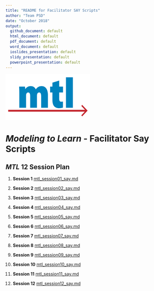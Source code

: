 ```yaml
---
title: "README for Facilitator SAY Scripts"
author: "Team PSD"
date: "October 2018"
output: 
  github_document: default
  html_document: default
  pdf_document: default
  word_document: default
  ioslides_presentation: default
  slidy_presentation: default
  powerpoint_presentation: default
---
```



<img src = "https://github.com/lzim/teampsd/blob/master/resources/logos/mtl_sq_sm.png"
     height = "150" width = "275">  

# *Modeling to Learn* - Facilitator Say Scripts

## *MTL* 12 Session Plan

01. **Session 1** [mtl_session01_say.md](https://github.com/lzim/teampsd/blob/master/mtl_facilitate_workgroup/facilitator_say/mtl_session01_say.md)


02. **Session 2** [mtl_session02_say.md](https://github.com/lzim/teampsd/blob/master/mtl_facilitate_workgroup/facilitator_say/mtl_session02_say.md)


03. **Session 3** [mtl_session03_say.md](https://github.com/lzim/teampsd/blob/master/mtl_facilitate_workgroup/facilitator_say/mtl_session03_say.md)


04. **Session 4** [mtl_session04_say.md](https://github.com/lzim/teampsd/blob/master/mtl_facilitate_workgroup/facilitator_say/mtl_session04_say.md)


05. **Session 5** [mtl_session05_say.md](https://github.com/lzim/teampsd/blob/master/mtl_facilitate_workgroup/facilitator_say/mtl_session05_say.md)


06. **Session 6** [mtl_session06_say.md](https://github.com/lzim/teampsd/blob/master/mtl_facilitate_workgroup/facilitator_say/mtl_session06_say.md)


07. **Session 7** [mtl_session07_say.md](https://github.com/lzim/teampsd/blob/master/mtl_facilitate_workgroup/facilitator_say/mtl_session07_say.md)


08. **Session 8** [mtl_session08_say.md](https://github.com/lzim/teampsd/blob/master/mtl_facilitate_workgroup/facilitator_say/mtl_session08_say.md)


09. **Session 9** [mtl_session09_say.md](https://github.com/lzim/teampsd/blob/master/mtl_facilitate_workgroup/facilitator_say/mtl_session10_say.md)


10. **Session 10** [mtl_session10_say.md](https://github.com/lzim/teampsd/blob/master/mtl_facilitate_workgroup/facilitator_say/mtl_session10_say.md)


11. **Session 11** [mtl_session11_say.md](https://github.com/lzim/teampsd/blob/master/mtl_facilitate_workgroup/facilitator_say/mtl_session11_say.md)


12. **Session 12** [mtl_session12_say.md](https://github.com/lzim/teampsd/blob/master/mtl_facilitate_workgroup/facilitator_say/mtl_session12_say.md)

